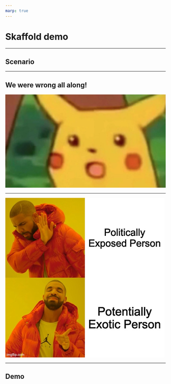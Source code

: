 ```yaml
---
marp: true
---
```


# Skaffold demo

---

## Scenario

---

## We were wrong all along!

![pikachu height:500px](./pikachu.jpg)

---

![pep](./pep.jpg)

---

## Demo

